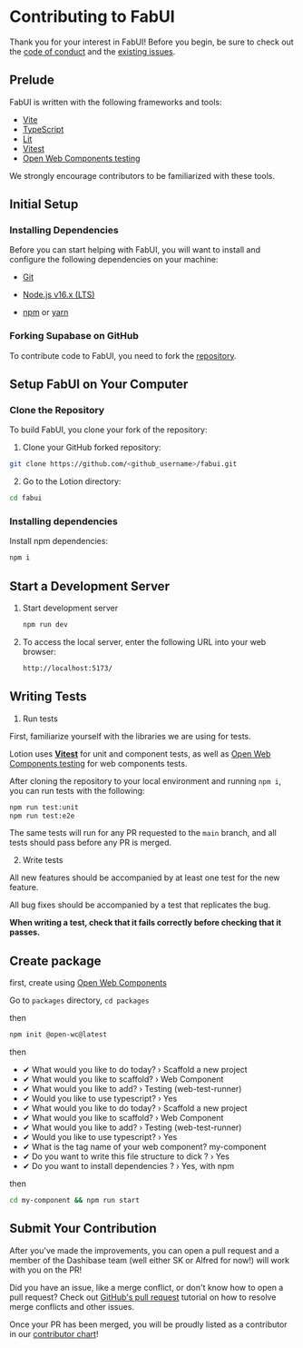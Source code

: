 # Contributing to FabUI

Thank you for your interest in FabUI! Before you begin, be sure to check out the [code of conduct](https://github.com/fabienwnklr/dabui/blob/main/CODE_OF_CONDUCT.md) and the [existing issues](https://github.com/fabienwnklr/dabui/issues).

## Prelude

FabUI is written with the following frameworks and tools:

- [Vite](https://vitejs.dev/)
- [TypeScript](https://www.typescriptlang.org/)
- [Lit](https://lit.dev/)
- [Vitest](https://vitest.dev/)
- [Open Web Components testing](https://open-wc.org/docs/testing/testing-package/)

We strongly encourage contributors to be familiarized with these tools.

## Initial Setup

### Installing Dependencies

Before you can start helping with FabUI, you will want to install and configure the following dependencies on your
machine:

- [Git](http://git-scm.com/)

- [Node.js v16.x (LTS)](http://nodejs.org)

- [npm](https://www.npmjs.com/) or [yarn](https://yarnpkg.com/)

### Forking Supabase on GitHub

To contribute code to FabUI, you need to fork the [repository](https://github.com/fabienwnklr/fabui).

## Setup FabUI on Your Computer

### Clone the Repository

To build FabUI, you clone your fork of the repository:

1. Clone your GitHub forked repository:

```sh
git clone https://github.com/<github_username>/fabui.git
```

2. Go to the Lotion directory:

```sh
cd fabui
```

### Installing dependencies

Install npm dependencies:

```sh
npm i
```

## Start a Development Server

1. Start development server

   ```sh
   npm run dev
   ```

2. To access the local server, enter the following URL into your web browser:

   ```sh
   http://localhost:5173/
   ```

## Writing Tests

1. Run tests

First, familiarize yourself with the libraries we are using for tests.

Lotion uses [**Vitest**](https://vitest.dev) for unit and component tests, as well as [Open Web Components testing](https://open-wc.org/docs/testing/testing-package/) for web components tests.

After cloning the repository to your local environment and running `npm i`, you can run tests with the following:

```sh
npm run test:unit
npm run test:e2e
```

The same tests will run for any PR requested to the `main` branch, and all tests should pass before any PR is merged.

2. Write tests

All new features should be accompanied by at least one test for the new feature.

All bug fixes should be accompanied by a test that replicates the bug.

**When writing a test, check that it fails correctly before checking that it passes.**

## Create package

first, create using [Open Web Components](https://open-wc.org/)

Go to `packages` directory, `cd packages`

then

```bash
npm init @open-wc@latest
```

then

- ✔ What would you like to do today? › Scaffold a new project
- ✔ What would you like to scaffold? › Web Component
- ✔ What would you like to add? › Testing (web-test-runner)
- ✔ Would you like to use typescript? › Yes
- ✔ What would you like to do today? › Scaffold a new project
- ✔ What would you like to scaffold? › Web Component
- ✔ What would you like to add? › Testing (web-test-runner)
- ✔ Would you like to use typescript? › Yes
- ✔ What is the tag name of your web component? my-component
- ✔ Do you want to write this file structure to dick ? › Yes
- ✔ Do you want to install dependencies ? › Yes, with npm

then

```bash
cd my-component && npm run start
```

## Submit Your Contribution

After you've made the improvements, you can open a pull request and a member of the Dashibase team (well either SK or Alfred for now!) will work with you on the PR!

Did you have an issue, like a merge conflict, or don't know how to open a pull request? Check out [GitHub's pull request](https://docs.github.com/en/pull-requests/collaborating-with-pull-requests) tutorial on how to resolve merge conflicts and other issues.

Once your PR has been merged, you will be proudly listed as a contributor in our [contributor chart](https://github.com/dashibase/dashibase/graphs/contributors)!
